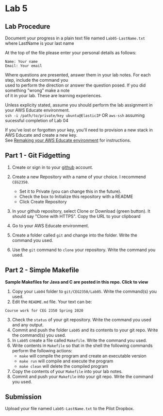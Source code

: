 # Lab 5

## Lab Procedure
Document your progress in a plain text file named `Lab05-LastName.txt`  
where LastName is your last name

At the top of the file please enter your personal details as follows:
```
Name: Your name
Email: Your email

```

Where questions are presented, answer them in your lab notes.  For each step, include the command you  
used to perform the direction or answer the question posed.  If you did something "wrong" make a note  
of it in your lab.  These are learning experiences.

Unless explicity stated, assume you should perform the lab assignment in your AWS Educate environment.  
`ssh -i /path/to/private/key ubuntu@ElasticIP`  OR `aws-ssh` assuming sucessful completion of Lab 04

If you've lost or forgotten your key, you'll need to provision a new stack in AWS Educate and create a new key.  
See [Remaking your AWS Educate environment](../../..) for instructions.

## Part 1 - Git Fidgetting
1. Create or sign in to your [github](https://github.com/) account.
2. Create a new Repository with a name of your choice.  I recommend `CEG2350`. 
    * Set it to Private (you can change this in the future).  
    * Check the box to Initialize this repository  with a README
    * Click Create Repository

3. In your github repository, select Clone or Download (green button).  It should say "Clone with HTTPS".  Copy the URL to your clipboard
4. Go to your AWS Educate environment.
5. Create a folder called `git` and change into the folder.  Write the command you used.
6. Use the `git` command to `clone` your repository.  Write the command you used.

## Part 2 - Simple Makefile
**Sample Makefiles for Java and C are posted in this repo.  Click to view**
1. Copy your `Lab04` folder to `git/CEG2350/Lab05`.  Write the command(s) you used.
2. Edit the `README.md` file.  Your text can be:
```
Course work for CEG 2350 Spring 2020
```
3. Check the `status` of your git repository.  Write the command you used and any output.
4. Commit and push the folder `Lab05` and its contents to your git repo.  Write the command(s) you used.
5. In `Lab05` create a file called `Makefile`.  Write the command you used.
6. Write contents in `Makefile` so that in the shell the following commands perform the following actions:
    * `make` will compile the program and create an executable version
    * `make run` will compile and execute the program
    * `make clean` will delete the compiled program
7. Copy the contents of your `Makefile` into your lab notes.
8. Commit and push your `Makefile` into your git repo.  Write the command you used.

## Submission
Upload your file named `Lab05-LastName.txt` to the Pilot Dropbox.